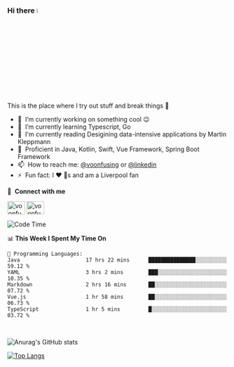 ### Hi there <img src="https://media.giphy.com/media/hvRJCLFzcasrR4ia7z/giphy.gif" width="5%">
This is the place where I try out stuff and break things :rofl:

- 🔭 &nbsp;I’m currently working on something cool :wink:
- 🌱 &nbsp;I’m currently learning Typescript, Go
- 🔖 &nbsp;I'm currently reading Desigining data-intensive applications by Martin Kleppmann
- 🐣 &nbsp;Proficient in Java, Kotlin, Swift, Vue Framework, Spring Boot Framework
- 📫 &nbsp;How to reach me: [@voonfusing](https://twitter.com/voonfusing) or [@linkedin](https://www.linkedin.com/in/voonfusing/)
- ⚡ &nbsp;Fun fact: I :heart: :dog:s and am a Liverpool fan

🔗 &nbsp;**Connect with me**
<p align="left">
<a href="https://twitter.com/voonfusing" target="blank"><img align="center" src="https://raw.githubusercontent.com/rahuldkjain/github-profile-readme-generator/master/src/images/icons/Social/twitter.svg" alt="voonfusing" height="30" width="40" /></a>
<a href="https://www.linkedin.com/in/voonfusing/" target="blank"><img align="center" src="https://raw.githubusercontent.com/rahuldkjain/github-profile-readme-generator/master/src/images/icons/Social/linked-in-alt.svg" alt="voonfusing" height="30" width="40" /></a>

<!--START_SECTION:waka-->
![Code Time](http://img.shields.io/badge/Code%20Time-279%20hrs%2023%20mins-blue)

📊 **This Week I Spent My Time On** 

```text
💬 Programming Languages: 
Java                     17 hrs 22 mins      ███████████████░░░░░░░░░░   59.12 % 
YAML                     3 hrs 2 mins        ███░░░░░░░░░░░░░░░░░░░░░░   10.35 % 
Markdown                 2 hrs 16 mins       ██░░░░░░░░░░░░░░░░░░░░░░░   07.72 % 
Vue.js                   1 hr 58 mins        ██░░░░░░░░░░░░░░░░░░░░░░░   06.73 % 
TypeScript               1 hr 5 mins         █░░░░░░░░░░░░░░░░░░░░░░░░   03.72 % 
```


<!--END_SECTION:waka-->
<br>

<!-- 📊 &nbsp;**Stats**
<p align="left"> -->
![Anurag's GitHub stats](https://github-readme-stats.vercel.app/api?username=jollyboss123&count_private=true&v=2)

[![Top Langs](https://github-readme-stats.vercel.app/api/top-langs/?username=jollyboss123&layout=compact)](https://github.com/anuraghazra/github-readme-stats)
